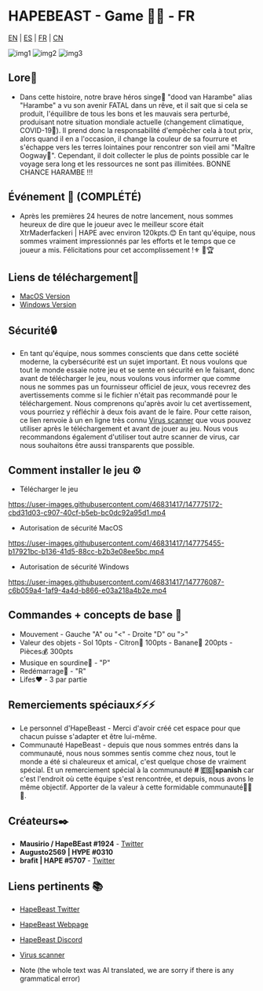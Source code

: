 # HAPEBEAST - Game 🍌🍌 - FR
[EN](https://github.com/Brafit2001/HAPEBEAST-GAME/blob/main/README.md) | [ES](https://github.com/Brafit2001/HAPEBEAST-GAME/blob/main/README_translate/README_ES.md) | [FR](https://github.com/Brafit2001/HAPEBEAST-GAME/blob/main/README_translate/README_FR.md) | [CN](https://github.com/Brafit2001/HAPEBEAST-GAME/blob/main/README_translate/README_CN.md)

![img1](https://user-images.githubusercontent.com/46831417/147771228-e88e7df3-4c14-48f1-aadf-bf07ec0fd791.png)
![img2](https://user-images.githubusercontent.com/46831417/147771233-7cfe6709-b7d1-467c-8e8e-60a7dee79aca.png)
![img3](https://user-images.githubusercontent.com/46831417/147771257-eb09fb53-edd9-44dc-a620-2731050a9ddf.png)


## Lore🔮
* Dans cette histoire, notre brave héros singe🦍 "dood van Harambe" alias "Harambe" a vu son avenir FATAL dans un rêve, et il sait que si cela se produit, l'équilibre de tous les bons et les mauvais sera perturbé, produisant notre situation mondiale actuelle (changement climatique, COVID-19🦠). Il prend donc la responsabilité d'empêcher cela à tout prix, alors quand il en a l'occasion, il change la couleur de sa fourrure et s'échappe vers les terres lointaines pour rencontrer son vieil ami "Maître Oogway🐢". Cependant, il doit collecter le plus de points possible car le voyage sera long et les ressources ne sont pas illimitées. BONNE CHANCE HARAMBE !!!

##  Événement 📖 (COMPLÉTÉ)
*  Après les premières 24 heures de notre lancement, nous sommes heureux de dire que le joueur avec le meilleur score était XtrMaderfackeri | HAPE avec environ 120kpts.😊 En tant qu'équipe, nous sommes vraiment impressionnés par les efforts et le temps que ce joueur a mis. Félicitations pour cet accomplissement !⚜️ 👑🏆

## Liens de téléchargement🔗
* [MacOS Version](https://google.com)
* [Windows Version](https://drive.google.com/file/d/1m36EkQEB0moMRuGB_m__gYgGgbf-kzLk/view?usp=sharing)

## Sécurité🔒
* En tant qu'équipe, nous sommes conscients que dans cette société moderne, la cybersécurité est un sujet important. Et nous voulons que tout le monde essaie notre jeu et se sente en sécurité en le faisant, donc avant de télécharger le jeu, nous voulons vous informer que comme nous ne sommes pas un fournisseur officiel de jeux, vous recevrez des avertissements comme si le fichier n'était pas recommandé pour le téléchargement. Nous comprenons qu'après avoir lu cet avertissement, vous pourriez y réfléchir à deux fois avant de le faire. Pour cette raison, ce lien renvoie à un en ligne très connu  [Virus scanner](https://www.virustotal.com/gui/home/upload) que vous pouvez utiliser après le téléchargement et avant de jouer au jeu. Nous vous recommandons également d'utiliser tout autre scanner de virus, car nous souhaitons être aussi transparents que possible.

## Comment installer le jeu ⚙️
*  Télécharger le jeu

https://user-images.githubusercontent.com/46831417/147775172-cbd31d03-c907-40cf-b5eb-bc0dc92a95d1.mp4

* Autorisation de sécurité MacOS

https://user-images.githubusercontent.com/46831417/147775455-b17921bc-b136-41d5-88cc-b2b3e08ee5bc.mp4

* Autorisation de sécurité Windows

https://user-images.githubusercontent.com/46831417/147776087-c6b059a4-1af9-4a4d-b866-e03a218a4b2e.mp4



## Commandes + concepts de base 📑
* Mouvement - Gauche "A" ou "<" - Droite "D" ou ">"
* Valeur des objets - Sol 10pts - Citron🍋 100pts - Banane🍌 200pts - Pièces💰 300pts
* Musique en sourdine🎵 - "P"
* Redémarrage🔄 - "R"
* Lifes❤️ - 3 par partie

## Remerciements spéciaux⚡⚡⚡
* Le personnel d'HapeBeast - Merci d'avoir créé cet espace pour que chacun puisse s'adapter et être lui-même.
* Communauté HapeBeast - depuis que nous sommes entrés dans la communauté, nous nous sommes sentis comme chez nous, tout le monde a été si chaleureux et amical, c'est quelque chose de vraiment spécial. Et un remerciement spécial à la communauté **# 🇪🇸|spanish** car c'est l'endroit où cette équipe s'est rencontrée, et depuis, nous avons le même objectif. Apporter de la valeur à cette formidable communauté🥇🥇🥇.

## Créateurs✒️
* **Mausirio / HapeBEast #1924** - [Twitter](https://mobile.twitter.com/Mauricio202003)
* **Augusto2569 | H∀PE #0310**  
* **brafit | HAPE #5707** - [Twitter](https://twitter.com/brafit201?t=GZyvkU5mDVE605O2frVZbA&s=08)

## Liens pertinents 📚
* [HapeBeast Twitter](https://mobile.twitter.com/hapebeastgang) 
* [HapeBeast Webpage](https://www.hapebeast.com/)
* [HapeBeast Discord](https://discord.com/invite/hypebeast) 
* [Virus scanner](https://www.virustotal.com/gui/home/upload)


* Note (the whole text was AI translated, we are sorry if there is any grammatical error)
